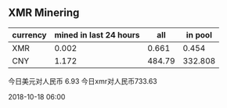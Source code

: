 ## XMR Minering

|currency|mined in last 24 hours|all|in pool|
|---|---|---|---|
|XMR|0.002|0.661|0.454|
|CNY|1.172|484.79|332.808|

今日美元对人民币 6.93	今日xmr对人民币733.63


2018-10-18 06:00